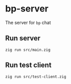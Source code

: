 # bp-server

The server for `bp` chat

## Run server

```shell
zig run src/main.zig
```

## Run test client

```shell
zig run src/test-client.zig
```
